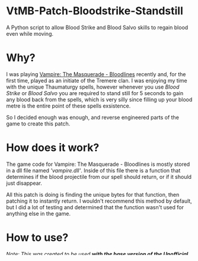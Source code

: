 # VtMB-Patch-Bloodstrike-Standstill
A Python script to allow Blood Strike and Blood Salvo skills to regain blood even while moving.

# Why?
I was playing [Vampire: The Masquerade - Bloodlines](https://store.steampowered.com/app/2600/Vampire_The_Masquerade__Bloodlines/) recently and, for the first time, played as an initiate of the Tremere clan. I was enjoying my time with the unique Thaumaturgy spells, however whenever you use *Blood Strike* or *Blood Salvo* you are required to stand still for 5 seconds to gain any blood back from the spells, which is very silly since filling up your blood metre is the entire point of these spells exsistence. 

So I decided enough was enough, and reverse engineered parts of the game to create this patch.

# How does it work?
The game code for Vampire: The Masquerade - Bloodlines is mostly stored in a dll file named *'vampire.dll'*. Inside of this file there is a function that determines if the blood projectile from our spell should return, or if it should just disappear.

All this patch is doing is finding the unique bytes for that function, then patching it to instantly return. I wouldn't recommend this method by default, but I did a lot of testing and determined that the function wasn't used for anything else in the game.

# How to use?
*Note: This was created to be used ***with the base version of the [Unofficial Patch](https://www.moddb.com/mods/vtmb-unofficial-patch)***. It may not patch the game correctly if you are using the base game or the Unofficial Patch Plus.*

1. Get the path to your base game directory. If you are using Steam, you can do the following steps.
   * Find your game in your Steam library
   * **Right click** --> **Properties**
   * go to **Installed Files** --> **Browse**
   * This will then open a window to your game directory, just copy the path from the bar.
  
2. Run the script. You can paste the directory in as an argument now or you can just run the script and it will ask for the directory later.

   *If you do it as a command line arg, please make sure to wrap it in quotes (" "); otherwise the script can get confused*
   
   `python patch.py "/mnt/games/SteamLibrary/steamapps/common/VtMB/"`

   You can also do `python patch.py` and you can paste in the path later, without having to worry about wrapping it in quotes; which I personally find easier.

4. If you are using the **base unofficial patch** (not unofficial patch plus) and the path is correct, you should see the message `Sucessfully patched game!`

If you see this message, you're ready to start playing!

# How to uninstall patch?
When the script created the patch, it automatically created a backup named 'vampire.dll.bak'. To remove the script all you need to do is the following:

1. Go to the game directory path, you found earlier.
2. From here go to **Vampire** --> **dlls**
3. **Delete 'vampire.dll'**
4. rename **'vampire.dll.bak'** --> **'vampire.dll'**

The patch is now removed, and your game will be restored to how it was before the patch!
